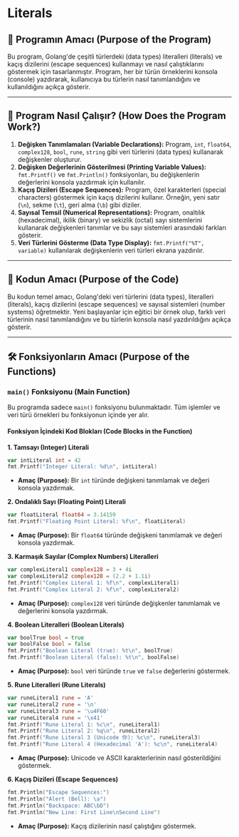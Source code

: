 
# Literals

## 📘 Programın Amacı (Purpose of the Program)
Bu program, Golang'de çeşitli türlerdeki (data types) literalleri (literals) ve kaçış dizilerini (escape sequences) kullanmayı ve nasıl çalıştıklarını göstermek için tasarlanmıştır. Program, her bir türün örneklerini konsola (console) yazdırarak, kullanıcıya bu türlerin nasıl tanımlandığını ve kullanıldığını açıkça gösterir.

---

## 🚀 Program Nasıl Çalışır? (How Does the Program Work?)
1. **Değişken Tanımlamaları (Variable Declarations):** Program, `int`, `float64`, `complex128`, `bool`, `rune`, `string` gibi veri türlerini (data types) kullanarak değişkenler oluşturur.
2. **Değişken Değerlerinin Gösterilmesi (Printing Variable Values):** `fmt.Printf()` ve `fmt.Println()` fonksiyonları, bu değişkenlerin değerlerini konsola yazdırmak için kullanılır.
3. **Kaçış Dizileri (Escape Sequences):** Program, özel karakterleri (special characters) göstermek için kaçış dizilerini kullanır. Örneğin, yeni satır (`\n`), sekme (`\t`), geri alma (`\b`) gibi diziler.
4. **Sayısal Temsil (Numerical Representations):** Program, onaltılık (hexadecimal), ikilik (binary) ve sekizlik (octal) sayı sistemlerini kullanarak değişkenleri tanımlar ve bu sayı sistemleri arasındaki farkları gösterir.
5. **Veri Türlerini Gösterme (Data Type Display):** `fmt.Printf("%T", variable)` kullanılarak değişkenlerin veri türleri ekrana yazdırılır.

---

## 🎯 Kodun Amacı (Purpose of the Code)
Bu kodun temel amacı, Golang'deki veri türlerini (data types), literalleri (literals), kaçış dizilerini (escape sequences) ve sayısal sistemleri (number systems) öğretmektir. Yeni başlayanlar için eğitici bir örnek olup, farklı veri türlerinin nasıl tanımlandığını ve bu türlerin konsola nasıl yazdırıldığını açıkça gösterir.

---

## 🛠️ Fonksiyonların Amacı (Purpose of the Functions)

### **`main()` Fonksiyonu (Main Function)**
Bu programda sadece `main()` fonksiyonu bulunmaktadır. Tüm işlemler ve veri türü örnekleri bu fonksiyonun içinde yer alır.

#### **Fonksiyon İçindeki Kod Blokları (Code Blocks in the Function)**

**1. Tamsayı (Integer) Literali**
```go
var intLiteral int = 42
fmt.Printf("Integer Literal: %d\n", intLiteral)
```
- **Amaç (Purpose):** Bir `int` türünde değişkeni tanımlamak ve değeri konsola yazdırmak.

**2. Ondalıklı Sayı (Floating Point) Literali**
```go
var floatLiteral float64 = 3.14159
fmt.Printf("Floating Point Literal: %f\n", floatLiteral)
```
- **Amaç (Purpose):** Bir `float64` türünde değişkeni tanımlamak ve değeri konsola yazdırmak.

**3. Karmaşık Sayılar (Complex Numbers) Literalleri**
```go
var complexLiteral1 complex128 = 3 + 4i
var complexLiteral2 complex128 = (2.2 + 1.1i)
fmt.Printf("Complex Literal 1: %f\n", complexLiteral1)
fmt.Printf("Complex Literal 2: %f\n", complexLiteral2)
```
- **Amaç (Purpose):** `complex128` veri türünde değişkenler tanımlamak ve değerlerini konsola yazdırmak.

**4. Boolean Literalleri (Boolean Literals)**
```go
var boolTrue bool = true
var boolFalse bool = false
fmt.Printf("Boolean Literal (true): %t\n", boolTrue)
fmt.Printf("Boolean Literal (false): %t\n", boolFalse)
```
- **Amaç (Purpose):** `bool` veri türünde `true` ve `false` değerlerini göstermek.

**5. Rune Literalleri (Rune Literals)**
```go
var runeLiteral1 rune = 'A'
var runeLiteral2 rune = '\n'
var runeLiteral3 rune = '\u4F60'
var runeLiteral4 rune = '\x41'
fmt.Printf("Rune Literal 1: %c\n", runeLiteral1)
fmt.Printf("Rune Literal 2: %q\n", runeLiteral2)
fmt.Printf("Rune Literal 3 (Unicode 你): %c\n", runeLiteral3)
fmt.Printf("Rune Literal 4 (Hexadecimal 'A'): %c\n", runeLiteral4)
```
- **Amaç (Purpose):** Unicode ve ASCII karakterlerinin nasıl gösterildiğini göstermek.

**6. Kaçış Dizileri (Escape Sequences)**
```go
fmt.Println("Escape Sequences:")
fmt.Println("Alert (Bell): \a")
fmt.Println("Backspace: ABC\bD")
fmt.Println("New Line: First Line\nSecond Line")
```
- **Amaç (Purpose):** Kaçış dizilerinin nasıl çalıştığını göstermek.
